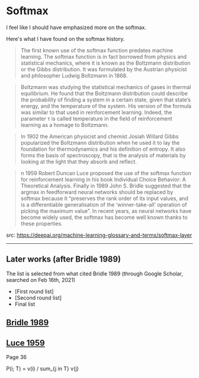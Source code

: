 # Softmax

I feel like I should have emphasized more on the softmax.

Here's what I have found on the softmax history.

> The first known use of the softmax function predates machine learning. The softmax function is in fact borrowed from physics and statistical mechanics, where it is known as the Boltzmann distribution or the Gibbs distribution. It was formulated by the Austrian physicist and philosopher Ludwig Boltzmann in 1868.

> Boltzmann was studying the statistical mechanics of gases in thermal equilibrium. He found that the Boltzmann distribution could describe the probability of finding a system in a certain state, given that state’s energy, and the temperature of the system. His version of the formula was similar to that used in reinforcement learning. Indeed, the parameter τ is called temperature in the field of reinforcement learning as a homage to Boltzmann.

> In 1902 the American physicist and chemist Josiah Willard Gibbs popularized the Boltzmann distribution when he used it to lay the foundation for thermodynamics and his definition of entropy. It also forms the basis of spectroscopy, that is the analysis of materials by looking at the light that they absorb and reflect.

> n 1959 Robert Duncan Luce proposed the use of the softmax function for reinforcement learning in his book Individual Choice Behavior: A Theoretical Analysis. Finally in 1989 John S. Bridle suggested that the argmax in feedforward neural networks should be replaced by softmax because it “preserves the rank order of its input values, and is a differentiable generalisation of the ‘winner-take-all’ operation of picking the maximum value”. In recent years, as neural networks have become widely used, the softmax has become well known thanks to these properties.

src: https://deepai.org/machine-learning-glossary-and-terms/softmax-layer

-------------

## Later works (after Bridle 1989)

The list is selected from what cited Bridle 1989 (through Google Scholar, searched on Feb 16th, 2021)

   * [First round list]
   * [Second round list]
   * Final list


## [Bridle 1989](https://github.com/tatpongkatanyukul/papers/blob/main/RecogAwareness/NIPS-1989-training-stochastic-model-recognition-algorithms-as-networks-can-lead-to-maximum-mutual-information-estimation-of-parameters-Paper.pdf)

## [Luce 1959](https://github.com/tatpongkatanyukul/papers/blob/main/RecogAwareness/130718_LuceChoiceBehavior.pdf)
Page 36

P(i; T) = v(i) / sum_{j in T} v(j)

